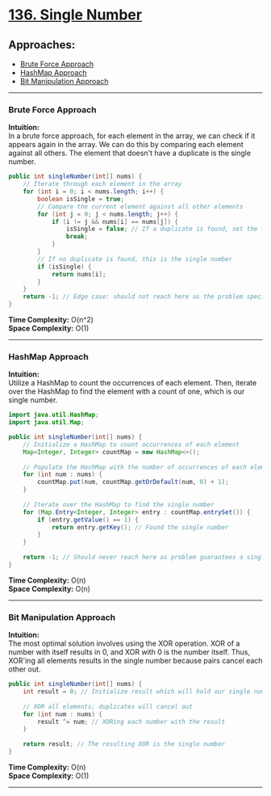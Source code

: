 # [136. Single Number](https://leetcode.com/problems/single-number/)

## Approaches:
- [Brute Force Approach](#brute-force-approach)
- [HashMap Approach](#hashmap-approach)
- [Bit Manipulation Approach](#bit-manipulation-approach)

---

### Brute Force Approach

**Intuition:**  
In a brute force approach, for each element in the array, we can check if it appears again in the array. We can do this by comparing each element against all others. The element that doesn't have a duplicate is the single number.

```java
public int singleNumber(int[] nums) {
    // Iterate through each element in the array
    for (int i = 0; i < nums.length; i++) {
        boolean isSingle = true;
        // Compare the current element against all other elements
        for (int j = 0; j < nums.length; j++) {
            if (i != j && nums[i] == nums[j]) {
                isSingle = false; // If a duplicate is found, set the flag to false
                break;
            }
        }
        // If no duplicate is found, this is the single number
        if (isSingle) {
            return nums[i];
        }
    }
    return -1; // Edge case: should not reach here as the problem specifies one single element
}
```
**Time Complexity:** O(n^2)  
**Space Complexity:** O(1)

---

### HashMap Approach

**Intuition:**  
Utilize a HashMap to count the occurrences of each element. Then, iterate over the HashMap to find the element with a count of one, which is our single number.

```java
import java.util.HashMap;
import java.util.Map;

public int singleNumber(int[] nums) {
    // Initialize a HashMap to count occurrences of each element
    Map<Integer, Integer> countMap = new HashMap<>();
    
    // Populate the HashMap with the number of occurrences of each element
    for (int num : nums) {
        countMap.put(num, countMap.getOrDefault(num, 0) + 1);
    }
    
    // Iterate over the HashMap to find the single number
    for (Map.Entry<Integer, Integer> entry : countMap.entrySet()) {
        if (entry.getValue() == 1) {
            return entry.getKey(); // Found the single number
        }
    }
    
    return -1; // Should never reach here as problem guarantees a single element
}
```
**Time Complexity:** O(n)  
**Space Complexity:** O(n)

---

### Bit Manipulation Approach

**Intuition:**  
The most optimal solution involves using the XOR operation. XOR of a number with itself results in 0, and XOR with 0 is the number itself. Thus, XOR'ing all elements results in the single number because pairs cancel each other out.

```java
public int singleNumber(int[] nums) {
    int result = 0; // Initialize result which will hold our single number
    
    // XOR all elements; duplicates will cancel out
    for (int num : nums) {
        result ^= num; // XORing each number with the result
    }
    
    return result; // The resulting XOR is the single number
}
```
**Time Complexity:** O(n)  
**Space Complexity:** O(1)

---

